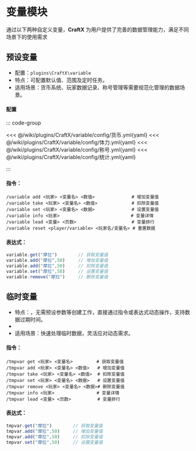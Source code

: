 # 变量模块

通过以下两种自定义变量，**CraftX** 为用户提供了完善的数据管理能力，满足不同场景下的使用需求

## 预设变量

- 配置：`plugins\CraftX\variable`
- 特点：可配置默认值、范围及定时任务。
- 适用场景：货币系统、玩家数据记录、称号管理等需要规范化管理的数据场景。


#### 配置

::: code-group

<<< @/wiki/plugins/CraftX/variable/config/货币.yml{yaml}
<<< @/wiki/plugins/CraftX/variable/config/体力.yml{yaml}
<<< @/wiki/plugins/CraftX/variable/config/称号.yml{yaml}
<<< @/wiki/plugins/CraftX/variable/config/统计.yml{yaml}

:::


#### 指令：

```
/variable add <玩家> <变量名> <数值>              # 增加变量值
/variable take <玩家> <变量名> <数值>             # 扣除变量值
/variable set <玩家> <变量名> <数据>              # 设置变量值
/variable info <玩家>                           # 变量详情
/variable lead <变量> <页数>                     # 变量排行
/variable reset <player/variable> <玩家名/变量名> # 重置数据
```

#### 表达式：

```javascript
variable.get("摩拉")        // 获取变量值
variable.add("摩拉",50)     // 增加变量值
variable.add("摩拉",50)     // 扣除变量值
variable.set("摩拉",50)     // 设置变量值
variable.remove("摩拉")     // 删除变量值
```



## 临时变量

- 特点：，无需预设参数等创建工作，直接通过指令或表达式动态操作，支持数据过期时间。
- 
- 适用场景：快速处理临时数据，灵活应对动态需求。


#### 指令：

```
/tmpvar get <玩家> <变量名>         # 获取变量值
/tmpvar add <玩家> <变量名> <数值>   # 增加变量值
/tmpvar take <玩家> <变量名> <数值>  # 扣除变量值
/tmpvar set <玩家> <变量名> <数据>   # 设置变量值
/tmpvar remove <玩家> <变量名> <数据># 删除变量值
/tmpvar info <玩家>                # 变量详情
/tmpvar lead <变量> <页数>          # 变量排行
```

#### 表达式：

```javascript
tmpvar.get("摩拉")        // 获取变量值
tmpvar.add("摩拉",50)     // 增加变量值
tmpvar.add("摩拉",50)     // 扣除变量值
tmpvar.set("摩拉",50)     // 设置变量值
```